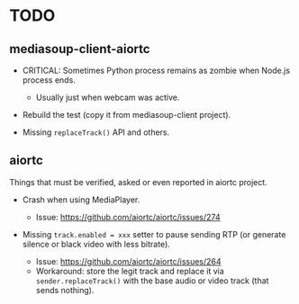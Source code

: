 # TODO

## mediasoup-client-aiortc

* CRITICAL: Sometimes Python process remains as zombie when Node.js process ends.
  - Usually just when webcam was active.

* Rebuild the test (copy it from mediasoup-client project).

* Missing `replaceTrack()` API and others.
  

## aiortc

Things that must be verified, asked or even reported in aiortc project.

* Crash when using MediaPlayer.
  - Issue: https://github.com/aiortc/aiortc/issues/274

* Missing `track.enabled = xxx` setter to pause sending RTP (or generate silence or black video with less bitrate).
  - Issue: https://github.com/aiortc/aiortc/issues/264
  - Workaround: store the legit track and replace it via `sender.replaceTrack()` with the base audio or video track (that sends nothing).
